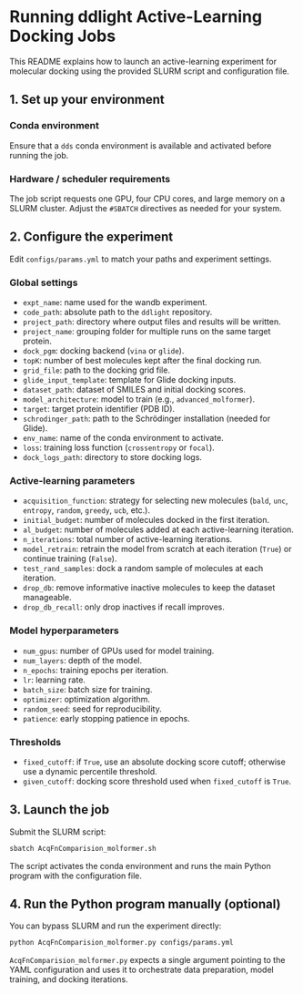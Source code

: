 # Running ddlight Active-Learning Docking Jobs
This README explains how to launch an active-learning experiment for molecular docking using the provided SLURM script and configuration file.

## 1. Set up your environment

### Conda environment
Ensure that a `dds` conda environment is available and activated before running the job.

### Hardware / scheduler requirements
The job script requests one GPU, four CPU cores, and large memory on a SLURM cluster. Adjust the `#SBATCH` directives as needed for your system.

## 2. Configure the experiment
Edit `configs/params.yml` to match your paths and experiment settings.

### Global settings
- `expt_name`: name used for the wandb experiment.
- `code_path`: absolute path to the `ddlight` repository.
- `project_path`: directory where output files and results will be written.
- `project_name`: grouping folder for multiple runs on the same target protein.
- `dock_pgm`: docking backend (`vina` or `glide`).
- `topK`: number of best molecules kept after the final docking run.
- `grid_file`: path to the docking grid file.
- `glide_input_template`: template for Glide docking inputs.
- `dataset_path`: dataset of SMILES and initial docking scores.
- `model_architecture`: model to train (e.g., `advanced_molformer`).
- `target`: target protein identifier (PDB ID).
- `schrodinger_path`: path to the Schrödinger installation (needed for Glide).
- `env_name`: name of the conda environment to activate.
- `loss`: training loss function (`crossentropy` or `focal`).
- `dock_logs_path`: directory to store docking logs.

### Active-learning parameters
- `acquisition_function`: strategy for selecting new molecules (`bald`, `unc`, `entropy`, `random`, `greedy`, `ucb`, etc.).
- `initial_budget`: number of molecules docked in the first iteration.
- `al_budget`: number of molecules added at each active-learning iteration.
- `n_iterations`: total number of active-learning iterations.
- `model_retrain`: retrain the model from scratch at each iteration (`True`) or continue training (`False`).
- `test_rand_samples`: dock a random sample of molecules at each iteration.
- `drop_db`: remove informative inactive molecules to keep the dataset manageable.
- `drop_db_recall`: only drop inactives if recall improves.

### Model hyperparameters
- `num_gpus`: number of GPUs used for model training.
- `num_layers`: depth of the model.
- `n_epochs`: training epochs per iteration.
- `lr`: learning rate.
- `batch_size`: batch size for training.
- `optimizer`: optimization algorithm.
- `random_seed`: seed for reproducibility.
- `patience`: early stopping patience in epochs.

### Thresholds
- `fixed_cutoff`: if `True`, use an absolute docking score cutoff; otherwise use a dynamic percentile threshold.
- `given_cutoff`: docking score threshold used when `fixed_cutoff` is `True`.

## 3. Launch the job
Submit the SLURM script:

```bash
sbatch AcqFnComparision_molformer.sh
```
The script activates the conda environment and runs the main Python program with the configuration file.

## 4. Run the Python program manually (optional)
You can bypass SLURM and run the experiment directly:

```bash
python AcqFnComparision_molformer.py configs/params.yml
```
`AcqFnComparision_molformer.py` expects a single argument pointing to the YAML configuration and uses it to orchestrate data preparation, model training, and docking iterations.
